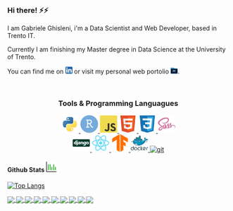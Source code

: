 ### Hi there! ⚡⚡

I am Gabriele Ghisleni, i'm a Data Scientist and Web Developer, based in Trento IT.

Currently I am finishing my Master degree in Data Science at the University of Trento.

You can find me on [![LinkedIn][1.2]][1]  or visit my personal web portolio [![PF][1.3]][2].



<!-- ![tools](https://raw.githubusercontent.com/GabrieleGhisleni/GabrieleGhisleni/main/icons/tools_24.png)
 -->
<br/>
<div align="center">
   <h3> Tools & Programming Languagues </h3>
   <a href="https://www.python.org" target="_blank"> 
    <img src="https://raw.githubusercontent.com/devicons/devicon/master/icons/python/python-original.svg" alt="python" width="40" height="40"/> 
  </a>  
  <a href="https://www.rstudio.com/" target="_blank"> 
    <img src="https://raw.githubusercontent.com/devicons/devicon/master/icons/rstudio/rstudio-original.svg" alt="R" width="40" height="40"/> 
  </a>  
   <a href="https://developer.mozilla.org/en-US/docs/Web/JavaScript" target="_blank"> 
    <img src="https://raw.githubusercontent.com/devicons/devicon/master/icons/javascript/javascript-original.svg" alt="javascript" width="40" height="40"/> 
  </a> 
  <a href="https://www.w3.org/html/" target="_blank"> 
    <img src="https://raw.githubusercontent.com/devicons/devicon/master/icons/html5/html5-original.svg" alt="html5" width="40" height="40"/> 
  </a>
  <a href="https://www.w3schools.com/css/" target="_blank"> 
    <img src="https://raw.githubusercontent.com/devicons/devicon/master/icons/css3/css3-original.svg" alt="css3" width="40" height="40"/> 
  </a> 
   <a href="https://sass-lang.com/" target="_blank"> 
    <img src="https://raw.githubusercontent.com/devicons/devicon/master/icons/sass/sass-original.svg" alt="scss width="40" height="40"/> 
  </a> 
 
 <br/>
                                                                                                                                      
  <a href="https://www.djangoproject.com/" target="_blank"> 
    <img src="https://raw.githubusercontent.com/devicons/devicon/master/icons/django/django-plain.svg" alt="django" width="40" height="40"/> 
  </a>
                                                                                                                                                                                                                                                                                       
  <a href="https://it.reactjs.org/" target="_blank"> 
    <img src="https://raw.githubusercontent.com/devicons/devicon/master/icons/react/react-original.svg" alt="react" width="40" height="40"/> 
  </a>
                                                                                                                                                 
                                                                                                                                                 
  <a href="https://www.tensorflow.org/api_docs" target="_blank"> 
    <img src="https://raw.githubusercontent.com/devicons/devicon/master/icons/tensorflow/tensorflow-original.svg" alt="tf" width="40" height="40"/> 
  </a>
    <a href="https://www.docker.com/" target="_blank"> 
    <img src="https://raw.githubusercontent.com/devicons/devicon/master/icons/docker/docker-original-wordmark.svg" alt="docker" width="40" height="40"/> 
  </a>
 
  <a href="https://git-scm.com/" target="_blank"> 
    <img src="https://www.vectorlogo.zone/logos/git-scm/git-scm-icon.svg" alt="git" width="40" height="40"/> 
  </a>
 
</div>



#### Github Stats  ![stats](https://raw.githubusercontent.com/GabrieleGhisleni/GabrieleGhisleni/main/icons/stats_24.png)

[![Top Langs](https://github-readme-stats.vercel.app/api/top-langs/?username=GabrieleGhisleni&layout=compact&langs_count=10&hide=Jupyter%20Notebook,HTML&theme=react&show_icons=true)](https://github.com/GabrieleGhisleni)


<!-- [![wakatime stats](https://github-readme-stats.vercel.app/api/wakatime?username=GabrieleGhisleni&layout=compact&theme=gruvbox_light)](https://wakatime.com/@GabrieleGhisleni)
 -->
 
 
<a href="https://github.com/GabrieleGhisleni/EnergyProject">
  <img align="center" src="https://github-readme-stats.vercel.app/api/pin/?username=GabrieleGhisleni&repo=EnergyProject&theme=react&show_icons=true" />
</a>

<a href="https://github.com/GabrieleGhisleni/ImageRetrival-ConvNN">
  <img align="center" src="https://github-readme-stats.vercel.app/api/pin/?username=GabrieleGhisleni&repo=ImageRetrival-ConvNN&theme=react&show_icons=true" />
</a>

<a href="https://github.com/GabrieleGhisleni/Economies-DjangoReact-App">
  <img align="center" src="https://github-readme-stats.vercel.app/api/pin/?username=GabrieleGhisleni&repo=Economies-DjangoReact-App&theme=react&show_icons=true" />
</a>

<a href="https://github.com/GabrieleGhisleni/Twitter-Social-Analysis">
  <img align="center" src="https://github-readme-stats.vercel.app/api/pin/?username=GabrieleGhisleni&repo=Twitter-Social-Analysis&theme=react&show_icons=true" />
</a>

<a href="https://github.com/GabrieleGhisleni/DeepLearning-Lab">
  <img align="center" src="https://github-readme-stats.vercel.app/api/pin/?username=GabrieleGhisleni&repo=DeepLearning-Lab&theme=react&show_icons=true" />
</a>

<a href="https://github.com/GabrieleGhisleni/Data-Viz">
  <img align="center" src="https://github-readme-stats.vercel.app/api/pin/?username=GabrieleGhisleni&repo=Data-Viz&theme=react&show_icons=true" />
</a>

<a href="https://github.com/GabrieleGhisleni/GasolinePrices">
  <img align="center" src="https://github-readme-stats.vercel.app/api/pin/?username=GabrieleGhisleni&repo=GasolinePrices&theme=react&show_icons=true" />
</a>

<a href="https://github.com/GabrieleGhisleni/Conjoint-Form-Template">
  <img align="center" src="https://github-readme-stats.vercel.app/api/pin/?username=GabrieleGhisleni&repo=Conjoint-Form-Template&theme=react&show_icons=true" />
</a>


<a href="https://github.com/GabrieleGhisleni/GG-website">
  <img align="center" src="https://github-readme-stats.vercel.app/api/pin/?username=GabrieleGhisleni&repo=GG-website&theme=react&show_icons=true" />
</a>

<a href="https://github.com/GabrieleGhisleni/WebScraping-Subito.it">
  <img align="center" src="https://github-readme-stats.vercel.app/api/pin/?username=GabrieleGhisleni&repo=WebScraping-Subito.it&theme=react&show_icons=true" />
</a>



<!-- Icons -->
[1.2]: https://raw.githubusercontent.com/GabrieleGhisleni/GabrieleGhisleni/main/icons/linkedin_16x16.png?token=ARWCS6OL32Q4OIFY7U2VLD3BQ6NQE
[1]: https://www.linkedin.com/in/gabriele-ghisleni-bb553a199/ 

[1.3]:https://raw.githubusercontent.com/GabrieleGhisleni/GabrieleGhisleni/main/icons/pf.png
[2]:https://gabrieleghisleni.github.io/GG-website/#/home
